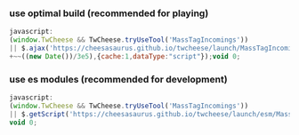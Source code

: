 ### use optimal build (recommended for playing)

```javascript
javascript:
(window.TwCheese && TwCheese.tryUseTool('MassTagIncomings'))
|| $.ajax('https://cheesasaurus.github.io/twcheese/launch/MassTagIncomings.js?'
+~~((new Date())/3e5),{cache:1,dataType:"script"});void 0;
```

### use es modules (recommended for development)

```javascript
javascript:
(window.TwCheese && TwCheese.tryUseTool('MassTagIncomings'))
|| $.getScript('https://cheesasaurus.github.io/twcheese/launch/esm/MassTagIncomings.js');
void 0;
```
